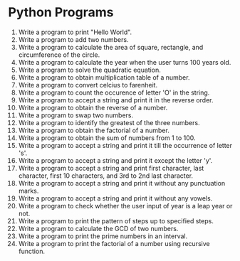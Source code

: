 # Python Programs

1. Write a program to print "Hello World".
2. Write a program to add two numbers.
3. Write a program to calculate the area of square, rectangle, and circumference of the circle.
4. Write a program to calculate the year when the user turns 100 years old.
5. Write a program to solve the quadratic equation.
6. Write a program to obtain multiplication table of a number.
7. Write a program to convert celcius to farenheit.
8. Write a program to count the occurence of letter 'O' in the string.
9. Write a program to accept a string and print it in the reverse order.
10. Write a program to obtain the reverse of a number.
11. Write a program to swap two numbers.
12. Write a program to identify the greatest of the three numbers.
13. Write a program to obtain the factorial of a number.
14. Write a program to obtain the sum of numbers from 1 to 100.
15. Write a program to accept a string and print it till the occurrence of letter 's'.
16. Write a program to accept a string and print it except the letter 'y'.
17. Write a program to accept a string and print first character, last character, first 10 characters, and 3rd to 2nd last character.
18. Write a program to accept a string and print it without any punctuation marks.
19. Write a program to accept a string and print it without any vowels.
20. Write a program to check whether the user input of year is a leap year or not.
21. Write a program to print the pattern of steps up to specified steps.
22. Write a program to calculate the GCD of two numbers.
23. Write a program to print the prime numbers in an interval.
24. Write a program to print the factorial of a number using recursive function.
